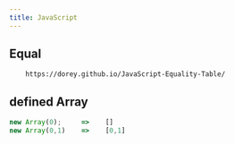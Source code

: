 ```yaml
---
title: JavaScript
---
```



## Equal

```
    https://dorey.github.io/JavaScript-Equality-Table/
```

## defined Array

```js
new Array(0);     =>    []
new Array(0,1)    =>    [0,1]
```